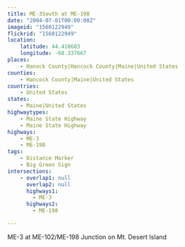 ```yaml
---
title: ME-3South at ME-198
date: "2004-07-01T00:00:00Z"
imageid: "1560122949"
flickrid: "1560122949"
location:
    latitude: 44.418683
    longitude: -68.337667
places:
    - Hanock County|Hancock County|Maine|United States
counties:
    - Hancock County|Maine|United States
countries:
    - United States
states:
    - Maine|United States
highwaytypes:
    - Maine State Highway
    - Maine State Highway
highways:
    - ME-3
    - ME-198
tags:
    - Distance Marker
    - Big Green Sign
intersections:
    - overlap1: null
      overlap2: null
      highways1:
        - ME-3
      highways2:
        - ME-198

---
```

ME-3 at ME-102/ME-198 Junction on Mt. Desert Island